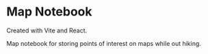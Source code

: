 # Map Notebook

Created with Vite and React.

Map notebook for storing points of interest on maps while out hiking.